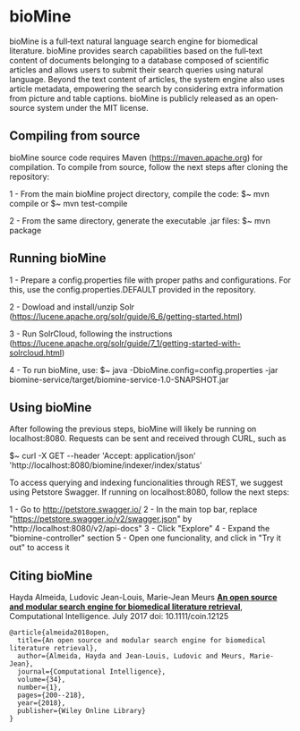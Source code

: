 # bioMine

bioMine is a full‐text natural language search engine for biomedical literature. 
bioMine provides search capabilities based on the full‐text content of documents belonging to a database composed of scientific articles and allows users to submit their search queries using natural language. 
Beyond the text content of articles, the system engine also uses article metadata, empowering the search by considering extra information from picture and table captions. 
bioMine is publicly released as an open‐source system under the MIT license. 


## Compiling from source 

bioMine source code requires Maven (https://maven.apache.org) for compilation.
To compile from source, follow the next steps after cloning the repository: 

1 - From the main bioMine project directory, compile the code:
$~ mvn compile 
or
$~ mvn test-compile

2 - From the same directory, generate the executable .jar files:
$~ mvn package


## Running bioMine 

1 - Prepare a config.properties file with proper paths and configurations.
For this, use the config.properties.DEFAULT provided in the repository.

2 - Dowload and install/unzip Solr
(https://lucene.apache.org/solr/guide/6_6/getting-started.html)

3 - Run SolrCloud, following the instructions
(https://lucene.apache.org/solr/guide/7_1/getting-started-with-solrcloud.html)

4 - To run bioMine, use:
$~ java -DbioMine.config=config.properties -jar biomine-service/target/biomine-service-1.0-SNAPSHOT.jar


## Using bioMine 

After following the previous steps, bioMine will likely be running on localhost:8080.
Requests can be sent and received through CURL, such as

$~ curl -X GET --header 'Accept: application/json' 'http://localhost:8080/biomine/indexer/index/status'

To access querying and indexing funcionalities through REST, we suggest using Petstore Swagger.
If running on localhost:8080, follow the next steps:

1 - Go to http://petstore.swagger.io/
2 - In the main top bar, replace "https://petstore.swagger.io/v2/swagger.json" by "http://localhost:8080/v2/api-docs"
3 - Click "Explore"
4 - Expand the "biomine-controller" section
5 - Open one funcionality, and click in "Try it out" to access it

## Citing bioMine

Hayda Almeida, Ludovic Jean-Louis, Marie-Jean Meurs
[**An open source and modular search engine for biomedical literature retrieval**](http://labunix.uqam.ca/~meurs_m/publications/coin_2017.pdf), Computational Intelligence. July 2017 doi: 10.1111/coin.12125


```
@article{almeida2018open,
  title={An open source and modular search engine for biomedical literature retrieval},
  author={Almeida, Hayda and Jean-Louis, Ludovic and Meurs, Marie-Jean},
  journal={Computational Intelligence},
  volume={34},
  number={1},
  pages={200--218},
  year={2018},
  publisher={Wiley Online Library}
}
```


